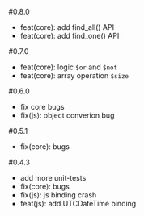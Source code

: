 
#0.8.0

- feat(core): add find_all() API
- feat(core): add find_one() API

#0.7.0

- feat(core): logic `$or` and `$not`
- feat(core): array operation `$size`

#0.6.0

- fix core bugs
- fix(js): object converion bug

#0.5.1

- fix(core): bugs

#0.4.3

- add more unit-tests
- fix(core): bugs
- fix(js): js binding crash
- feat(js): add UTCDateTime binding
